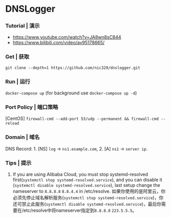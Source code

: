 # DNSLogger


### Tutorial | 演示
- https://www.youtube.com/watch?v=JA8wn8sC844
- https://www.bilibili.com/video/av95178665/


### Get | 获取

`git clone --depth=1 https://github.com/nic329/dnslogger.git`


### Run | 运行

`docker-compose up` (for background use `docker-compose up -d`)


### Port Policy | 端口策略

[CentOS] `firewall-cmd --add-port 53/udp --permanent && firewall-cmd --reload`


### Domain | 域名

DNS Record: 1. [NS] `log` -> `ns1.example.com`, 2. [A] `ns1` -> `server ip`.


### Tips | 提示

1. If you are using Alibaba Cloud, you must stop systemd-resolved first(`systemctl stop systemd-resolved.service`), and you can disable it (`systemctl disable systemd-resolved.service`), last setup change the nameserver to `8.8.8.8` `8.8.4.4` in /etc/resolve.  如果你使用的是阿里云，你必须先停止域名解析服务(`systemctl stop systemd-resolved.service`)，你还可禁止此服务(`systemctl disable systemd-resolved.service`)，最后你需要在/etc/resolve中将nameserver指定到`8.8.8.8` `223.5.5.5`。
